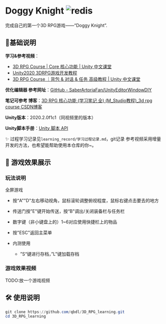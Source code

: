 # Doggy Knight ![redis](https://img.shields.io/badge/qbdl-Doggy%20Knight-blueviolet?logo=Github)

完成自己的第一个3D RPG游戏——“Doggy Knight”.



## 🌠基础说明

**学习&参考视频**：

- [3D RPG Course | Core 核心功能 | Unity 中文课堂](https://learn.u3d.cn/tutorial/3drpg-core)
- [Unity2020 3DRPG游戏开发教程](https://www.bilibili.com/video/BV1rf4y1k7vE/)
- [3D RPG Course ｜背包 & 对话 & 任务 高级教程 | Unity 中文课堂](https://learn.u3d.cn/tutorial/3drpg-advanced)



**优化编辑器 参考网址**：[GitHub - SaberArtoriaFan/UnityEditorWindowDIY](https://github.com/SaberArtoriaFan/UnityEditorWindowDIY)

**笔记可参考 博客**：[3D RPG 核心功能 (学习笔记 全) (M_Studio教程)_3d rpg course CSDN博客](https://blog.csdn.net/weixin_42264818/article/details/127396275)



**Unity版本**：2020.2.0f1c1（同视频里的版本）

**Unity脚本手册**：[Unity 脚本 API](https://docs.unity.cn/cn/2020.2/ScriptReference/RectTransformUtility.html)



✨ 过程学习记录见`learning_record/学习过程记录.md`，git记录 参考视频采用增量开发的方法，也希望能帮助使用本仓库的你~。





## 🔮 游戏效果展示

### 玩法说明

全屏游戏

- 按“A""D"左右移动视角，鼠标滚轮调整俯视程度，鼠标右键点击要去的地方

- 传送门按”E"键开始传送，按“B"调出/关闭装备栏与任务栏
- 数字键（非小键盘上的）1~6对应使用快捷栏上的物品
- 按"ESC"返回主菜单



- 内测使用
  - ”S“键进行存档，”L"键加载存档



### 游戏效果视频

TODO:放一个游戏视频



## 🛠️ 使用说明

```powershell
git clone https://github.com/qbdl/3D_RPG_learning.git
cd 3D_RPG_learning
```


